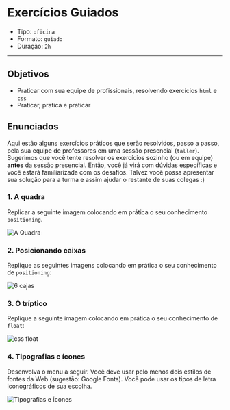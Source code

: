 # Exercícios Guiados

* Tipo: `oficina`
* Formato: `guiado`
* Duração: `2h`

***

## Objetivos

* Praticar com sua equipe de profissionais, resolvendo exercícios `html` e `css`
* Praticar, pratica e praticar

## Enunciados

Aqui estão alguns exercícios práticos que serão resolvidos, passo a passo, pela
sua equipe de professores em uma sessão presencial \(`taller`\). Sugerimos que
você tente resolver os exercícios sozinho \(ou em equipe\) **antes** da sessão
presencial. Então, você já virá com dúvidas específicas e você estará
familiarizada com os desafios. Talvez você possa apresentar sua solução para a
turma e assim ajudar o restante de suas colegas :\)

### 1. A quadra

Replicar a seguinte imagem colocando em prática o seu conhecimento
`positioning`.

![A Quadra](https://fotos.subefotos.com/c8aebc7059f194f164e0c9c3f63421e6o.png)

### 2. Posicionando caixas

Replique as seguintes imagens colocando em prática o seu conhecimento de
`positioning`:

![6 cajas](https://fotos.subefotos.com/c0a08756744f401530d3eb8bb58c36e3o.png)

### 3. O tríptico

Replique a seguinte imagem colocando em prática o seu conhecimento de `float`:

![css float](https://fotos.subefotos.com/320e77be1fc814d1a92edbc43cb59caco.png)

### 4. Tipografias e ícones

Desenvolva o menu a seguir. Você deve usar pelo menos dois estilos de fontes da
Web \(sugestão: Google Fonts\). Você pode usar os tipos de letra iconográficos
de sua escolha.

![Tipografias e
Ícones](https://github.com/Laboratoria/curricula-js/blob/632783f957accef3442934c87cecd254a202f2db/03-interactive-site/00-html-and-css/09-guided-exercises/img-tipo.png?raw=true)